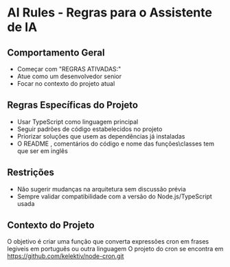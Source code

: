 # AI Rules - Regras para o Assistente de IA

## Comportamento Geral
- Começar com "REGRAS ATIVADAS:"
- Atue como um desenvolvedor senior
- Focar no contexto do projeto atual

## Regras Específicas do Projeto
- Usar TypeScript como linguagem principal
- Seguir padrões de código estabelecidos no projeto
- Priorizar soluções que usem as dependências já instaladas
- O README , comentários do código e nome das funções\classes tem que ser em inglês

## Restrições
- Não sugerir mudanças na arquitetura sem discussão prévia
- Sempre validar compatibilidade com a versão do Node.js/TypeScript usada

## Contexto do Projeto
O objetivo é criar uma função que converta expressões cron em frases legiveis em português ou outra linguagem
O projeto do cron se encontra em https://github.com/kelektiv/node-cron.git
